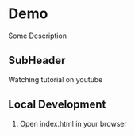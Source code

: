 # Demo

Some Description

## SubHeader

Watching tutorial on youtube

## Local Development

1. Open index.html in your browser
